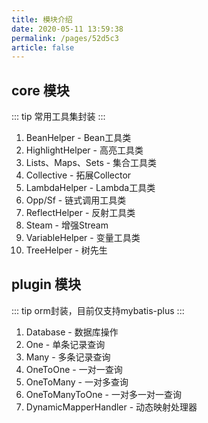```yaml
---
title: 模块介绍
date: 2020-05-11 13:59:38
permalink: /pages/52d5c3
article: false
---
```



## core 模块

::: tip
常用工具集封装
:::

1. BeanHelper - Bean工具类
2. HighlightHelper - 高亮工具类
3. Lists、Maps、Sets - 集合工具类
4. Collective - 拓展Collector
5. LambdaHelper - Lambda工具类
6. Opp/Sf - 链式调用工具类 <Badge text="实验功能"/>
7. ReflectHelper - 反射工具类
8. Steam - 增强Stream
9. VariableHelper - 变量工具类 <Badge text="实验功能"/>
10. TreeHelper - 树先生



## plugin 模块

::: tip
orm封装，目前仅支持mybatis-plus
:::


1. Database - 数据库操作
2. One - 单条记录查询
3. Many - 多条记录查询
4. OneToOne - 一对一查询
5. OneToMany - 一对多查询
6. OneToManyToOne - 一对多一对一查询 <Badge text="实验功能"/>
7. DynamicMapperHandler - 动态映射处理器







